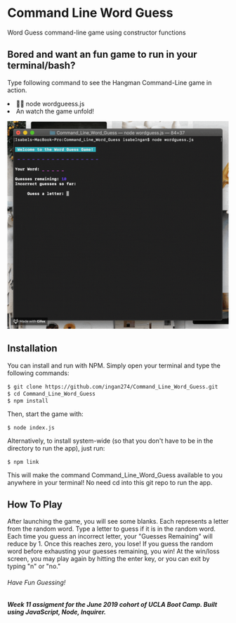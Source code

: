 # Command Line Word Guess
Word Guess command-line game using constructor functions

## Bored and want an fun game to run in your terminal/bash?
Type following command to see the Hangman Command-Line game in action.
<li>🤫😏 node wordgueess.js </li> 
<li>An watch the game unfold! </li>


![Word Guess 1.0 Demo](demo/Demo.gif)

## Installation
You can install and run with NPM. Simply open your terminal and type the following commands:

```
$ git clone https://github.com/ingan274/Command_Line_Word_Guess.git
$ cd Command_Line_Word_Guess
$ npm install
```
Then, start the game with:
```
$ node index.js
```
Alternatively, to install system-wide (so that you don't have to be in the directory to run the app), just run:
```
$ npm link
```
This will make the command Command_Line_Word_Guess available to you anywhere in your terminal! No need cd into this git repo to run the app.

## How To Play
After launching the game, you will see some blanks. Each represents a letter from the random word.
Type a letter to guess if it is in the random word.
Each time you guess an incorrect letter, your "Guesses Remaining" will reduce by 1. Once this reaches zero, you lose!
If you guess the random word before exhausting your guesses remaining, you win!
At the win/loss screen, you may play again by hitting the enter key, or you can exit by typing "n" or "no."

###### Have Fun Guessing!

##### Week 11 assigment for the June 2019 cohort of UCLA Boot Camp. Built using JavaScript, Node, Inquirer.


